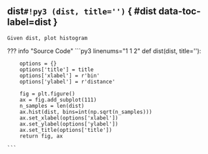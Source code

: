 ## **dist**`#!py3 (dist, title='')` { #dist data-toc-label=dist }


```
Given dist, plot histogram
```


??? info "Source Code" 
	```py3 linenums="1 1 2" 
	def dist(dist, title=''):
	    
	    options = {}
	    options['title'] = title
	    options['xlabel'] = r'bin'
	    options['ylabel'] = r'distance'
	
	    fig = plt.figure()
	    ax = fig.add_subplot(111)
	    n_samples = len(dist)
	    ax.hist(dist, bins=int(np.sqrt(n_samples)))
	    ax.set_xlabel(options['xlabel'])
	    ax.set_ylabel(options['ylabel'])
	    ax.set_title(options['title'])
	    return fig, ax
	
	```
